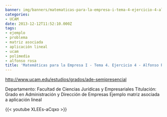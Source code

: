 ```yaml
---
banner: img/banners/matematicas-para-la-empresa-i-tema-4-ejercicio-4-alfonso-rosa.jpg
categories:
- UCAM
date: 2013-12-12T11:52:10.000Z
tags:
- ejemplo
- problema
- matriz asociada
- aplicación lineal
- ucam
- polimedia
- alfonso rosa
title: 'Matemáticas para la Empresa I - Tema 4. Ejercicio 4 - Alfonso Rosa'
---
```


http://www.ucam.edu/estudios/grados/ade-semipresencial

Departamento: Facultad de Ciencias Jurídicas y Empresariales
Titulación: Grado en Administración y Dirección de Empresas
Ejemplo matriz asociada a aplicación lineal

{{< youtube XLEEs-aCqxo >}}
